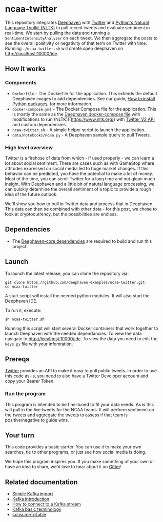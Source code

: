 # ncaa-twitter

This repository integrates [Deephaven](http://deephaven.io/) with [Twitter](https://twitter.com/) and [Python's Natural Language Toolkit (NLTK)](https://www.nltk.org/) to pull recent tweets and evaluate sentiment in real-time. We start by pulling the data and running a `SentimentIntensityAnalyzer` on each tweet. We then aggregate the posts to see the overall positivity or negativity of that term on Twitter with time.
 Running `./ncaa-twitter.sh` will create open deephaven on [http://localhost:10000/ide](http://localhost:10000/ide).

## How it works


### Components

* `Dockerfile` - The Dockerfile for the application. This extends the default Deephaven images to add dependencies. See our guide, [How to install Python packages](https://deephaven.io/core/docs/how-to-guides/install-python-packages/#add-packages-to-a-custom-docker-image), for more information.
* `docker-compose.yml` - The Docker Compose file for the application. This is mostly the same as the [Deephaven docker-compose file](https://raw.githubusercontent.com/deephaven/deephaven-core/main/containers/python-examples/docker-compose.yml) with modifications to run (NLTK)](https://www.nltk.org/) with [Twitter V2 API](https://twitter.com/) and custom dependencies.
* `ncaa-twitter.sh` - A simple helper script to launch the application.
* `data/notebooks/ncaa.py` - A Deephaven sample query to pull Tweets.


### High level overview

Twitter is a firehose of data from which - if used properly - we can learn a lot about social sentiment. There are cases such as with GameStop where attitudes expressed on social media led to huge market changes. If this behavior can be predicted, you have the potential to make a lot of money. Most of the time, you can scroll Twitter for a long time and not glean much insight. With Deephaven and a little bit of natural language processing, we can quickly determine the overall sentiment of a topic to provide a rough idea of the future outlook.

We'll show you how to pull in Twitter data and process that in Deephaven. This data can then be combined with other data - for this post, we chose to look at cryptocurrency, but the possibilities are endless.

## Dependencies

* The [Deephaven-core dependencies](https://github.com/deephaven/deephaven-core#required-dependencies) are required to build and run this project.

## Launch

To launch the latest release, you can clone the repository via:

```shell
git clone https://github.com/deephaven-examples/ncaa-twitter.git
cd ncaa-twitter
```

A start script will install the needed python modules. It will also start the Deephaven IDE.

To run it, execute:

```shell
sh ncaa-twitter.sh
```

Running this script will start several Docker containers that work together to launch Deephaven with the needed dependancies. To view the data navigate to [http://localhost:10000/ide](http://localhost:10000/ide).  To view the data you need to edit the `keys.py` file with your infomration.


## Prereqs

[Twitter](https://developer.twitter.com/en/docs/twitter-api) provides an API to make it easy to pull public tweets. In order to use this code as-is, you need to also have a Twitter Developer account and copy your Bearer Token.


### Run the program

This program is intended to be fine-tuned to fit your data needs. As is this will pull in the live tweets for the NCAA teams.  It will perform sentiment on the tweets and aggregate the tweets to assess if that team is positive/negative to guide wins.

## Your turn

This code provides a basic starter. You can use it to make your own searches, tie to other programs, or just see how social media is doing.

We hope this program inspires you. If you make something of your own or have an idea to share, we'd love to hear about it on [Gitter](https://gitter.im/deephaven/deephaven)!



## Related documentation

- [Simple Kafka import](https://deephaven.io/core/docs/how-to-guides/kafka-simple/)
- [Kafka introduction](https://deephaven.io/core/docs/conceptual/kafka-in-deephaven/)
- [How to connect to a Kafka stream](https://deephaven.io/core/docs/how-to-guides/kafka-stream/)
- [Kafka basic terminology](https://deephaven.io/core/docs/conceptual/kafka-basic-terms/)
- [consumeToTable](https://deephaven.io/core/docs/reference/data-import-export/Kafka/consumeToTable/)
